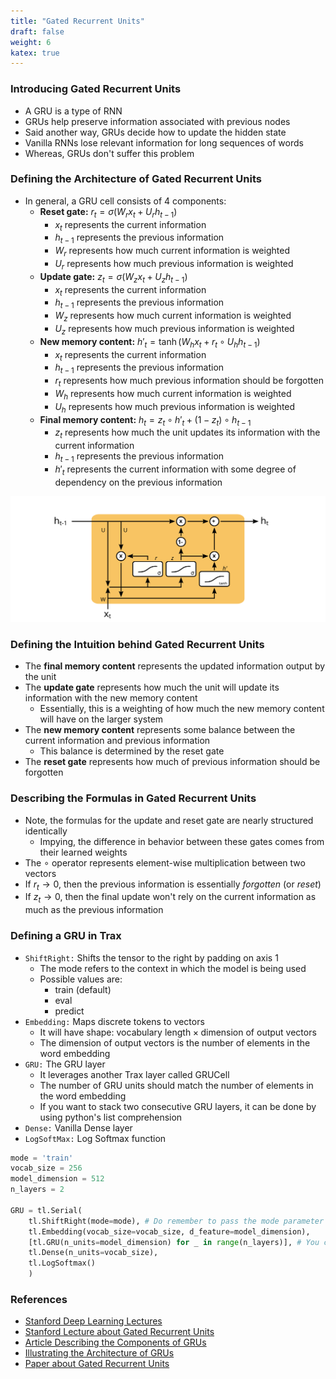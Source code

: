 ```yaml
---
title: "Gated Recurrent Units"
draft: false
weight: 6
katex: true
---
```


### Introducing Gated Recurrent Units
- A GRU is a type of RNN
- GRUs help preserve information associated with previous nodes
- Said another way, GRUs decide how to update the hidden state
- Vanilla RNNs lose relevant information for long sequences of words
- Whereas, GRUs don't suffer this problem

### Defining the Architecture of Gated Recurrent Units
- In general, a GRU cell consists of $4$ components:
    - **Reset gate:** $r_{t} = \sigma(W_{r}x_{t} + U_{r}h_{t-1})$
        - $x_{t}$ represents the current information
        - $h_{t-1}$ represents the previous information
        - $W_{r}$ represents how much current information is weighted
        - $U_{r}$ represents how much previous information is weighted
    - **Update gate:** $z_{t} = \sigma(W_{z}x_{t} + U_{z}h_{t-1})$
        - $x_{t}$ represents the current information
        - $h_{t-1}$ represents the previous information
        - $W_{z}$ represents how much current information is weighted
        - $U_{z}$ represents how much previous information is weighted
    - **New memory content:** $h'_{t} = \tanh(W_{h}x_{t} + r_{t} \circ U_{h}h_{t-1})$
        - $x_{t}$ represents the current information
        - $h_{t-1}$ represents the previous information
        - $r_{t}$ represents how much previous information should be forgotten
        - $W_{h}$ represents how much current information is weighted
        - $U_{h}$ represents how much previous information is weighted
    - **Final memory content:** $h_{t} = z_{t} \circ h'_{t} + (1-z_{t}) \circ h_{t-1}$
        - $z_{t}$ represents how much the unit updates its information with the current information
        - $h_{t-1}$ represents the previous information
        - $h'_{t}$ represents the current information with some degree of dependency on the previous information

![cellgru](../../../img/cellgru.svg)


### Defining the Intuition behind Gated Recurrent Units
- The **final memory content** represents the updated information output by the unit
- The **update gate** represents how much the unit will update its information with the new memory content
    - Essentially, this is a weighting of how much the new memory content will have on the larger system
- The **new memory content** represents some balance between the current information and previous information
    - This balance is determined by the reset gate
- The **reset gate** represents how much of previous information should be forgotten

### Describing the Formulas in Gated Recurrent Units
- Note, the formulas for the update and reset gate are nearly structured identically
    - Impying, the difference in behavior between these gates comes from their learned weights
- The $\circ$ operator represents element-wise multiplication between two vectors
- If $r_{t} \to 0$, then the previous information is essentially *forgotten* (or *reset*)
- If $z_{t} \to 0$, then the final update won't rely on the current information as much as the previous information

### Defining a GRU in Trax
- `ShiftRight:` Shifts the tensor to the right by padding on axis $1$
    - The mode refers to the context in which the model is being used
    - Possible values are:
        - train (default)
        - eval
        - predict
- `Embedding:` Maps discrete tokens to vectors
    - It will have shape: $\text{vocabulary length} \times \text{dimension of output vectors}$
    - The dimension of output vectors is the number of elements in the word embedding
- `GRU:` The GRU layer
    - It leverages another Trax layer called GRUCell
    - The number of GRU units should match the number of elements in the word embedding
    - If you want to stack two consecutive GRU layers, it can be done by using python's list comprehension
- `Dense:` Vanilla Dense layer
- `LogSoftMax:` Log Softmax function

```python
mode = 'train'
vocab_size = 256
model_dimension = 512
n_layers = 2

GRU = tl.Serial(
    tl.ShiftRight(mode=mode), # Do remember to pass the mode parameter if you are using it for interence/test as default is train 
    tl.Embedding(vocab_size=vocab_size, d_feature=model_dimension),
    [tl.GRU(n_units=model_dimension) for _ in range(n_layers)], # You can play around n_layers if you want to stack more GRU layers together
    tl.Dense(n_units=vocab_size),
    tl.LogSoftmax()
    )
```

### References
- [Stanford Deep Learning Lectures](http://cs224d.stanford.edu/lectures/)
- [Stanford Lecture about Gated Recurrent Units](http://cs224d.stanford.edu/lectures/CS224d-Lecture9.pdf)
- [Article Describing the Components of GRUs](https://towardsdatascience.com/understanding-gru-networks-2ef37df6c9be)
- [Illustrating the Architecture of GRUs](https://towardsdatascience.com/illustrated-guide-to-lstms-and-gru-s-a-step-by-step-explanation-44e9eb85bf21)
- [Paper about Gated Recurrent Units](https://arxiv.org/pdf/1412.3555.pdf)
